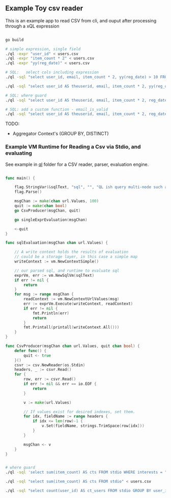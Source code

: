

Example Toy csv reader
--------------------------

This is an example app to read CSV from cli, and ouput after processing
through a xQL expression

```sh

go build 

# simple expression, single field
./ql -expr "user_id" < users.csv
./ql -expr "item_count * 2" < users.csv
./ql -expr "yy(reg_date)" < users.csv

# SQL:   select cols including expression
./ql -sql "select user_id, email, item_count * 2, yy(reg_date) > 10 FROM stdio" < users.csv

./ql -sql "select user_id AS theuserid, email, item_count * 2, yy(reg_date) > 10 FROM stdio" < users.csv

# SQL: where guard
./ql -sql "select user_id AS theuserid, email, item_count * 2, reg_date FROM stdio WHERE yy(reg_date) > 10" < users.csv

# SQL: add a custom function - email_is_valid
./ql -sql "select user_id AS theuserid, email, item_count * 2, reg_date FROM stdio WHERE email_is_valid(email)" < users.csv

````
TODO:
* Aggregator Context's (GROUP BY, DISTINCT)


### Example VM Runtime for Reading a Csv via Stdio, and evaluating


See example in [ql](https://github.com/araddon/qlparser/tree/master/ql)
folder for a CSV reader, parser, evaluation engine.


```go

func main() {

	flag.StringVar(&sqlText, "sql", "", "QL ish query multi-node such as [select user_id, yy(reg_date) from stdio];")
	flag.Parse()

	msgChan := make(chan url.Values, 100)
	quit := make(chan bool)
	go CsvProducer(msgChan, quit)

	go singleExprEvaluation(msgChan)

	<-quit
}

func sqlEvaluation(msgChan chan url.Values) {

	// A write context holds the results of evaluation
	// could be a storage layer, in this case a simple map
	writeContext := vm.NewContextSimple()

	// our parsed sql, and runtime to evaluate sql
	exprVm, err := vm.NewSqlVm(sqlText)
	if err != nil {
		return
	}
	for msg := range msgChan {
		readContext := vm.NewContextUrlValues(msg)
		err := exprVm.Execute(writeContext, readContext)
		if err != nil {
			fmt.Println(err)
			return
		} 
		fmt.Printall(printall(writeContext.All()))
	}
}

func CsvProducer(msgChan chan url.Values, quit chan bool) {
	defer func() {
		quit <- true
	}()
	csvr := csv.NewReader(os.Stdin)
	headers, _ := csvr.Read()
	for {
		row, err := csvr.Read()
		if err != nil && err == io.EOF {
			return
		}

		v := make(url.Values)

		// If values exist for desired indexes, set them.
		for idx, fieldName := range headers {
			if idx <= len(row)-1 {
				v.Set(fieldName, strings.TrimSpace(row[idx]))
			}
		}

		msgChan <- v
	}
}


```


```sh

# where guard
./ql -sql 'select sum(item_count) AS cts FROM stdio WHERE interests = "running"' < users.csv

./ql -sql "select sum(item_count) AS cts FROM stdio" < users.csv

./ql -sql "select count(user_id) AS ct_users FROM stdio GROUP BY user_id" < users.csv


````